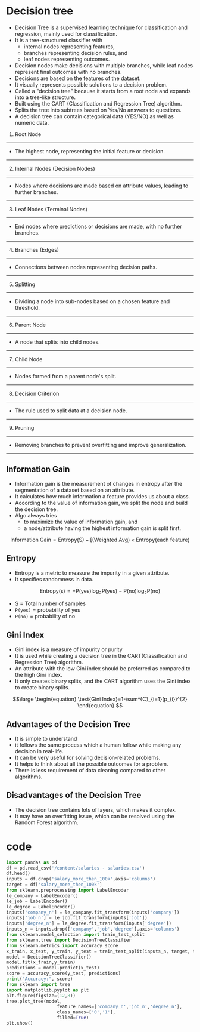 # Decision tree
- Decision Tree is a supervised learning technique for classification and regression, mainly used for classification.
- It is a tree-structured classifier with
    - internal nodes representing features,
    - branches representing decision rules, and
    - leaf nodes representing outcomes.
- Decision nodes make decisions with multiple branches, while leaf nodes represent final outcomes with no branches.
- Decisions are based on the features of the dataset.
- It visually represents possible solutions to a decision problem.
- Called a "decision tree" because it starts from a root node and expands into a tree-like structure.
- Built using the CART (Classification and Regression Tree) algorithm.
- Splits the tree into subtrees based on Yes/No answers to questions.
- A decision tree can contain categorical data (YES/NO) as well as numeric data.

1. Root Node
----
- The highest node, representing the initial feature or decision.
---
2. Internal Nodes (Decision Nodes)
----
- Nodes where decisions are made based on attribute values, leading to further branches.
----
3. Leaf Nodes (Terminal Nodes)
----
- End nodes where predictions or decisions are made, with no further branches.
----
4. Branches (Edges)
----
- Connections between nodes representing decision paths.
----
5. Splitting
----
- Dividing a node into sub-nodes based on a chosen feature and threshold.
----
6. Parent Node
----
- A node that splits into child nodes.
----
7. Child Node
----
- Nodes formed from a parent node's split.
----
8. Decision Criterion
----
- The rule used to split data at a decision node.
----
9. Pruning
----
- Removing branches to prevent overfitting and improve generalization.
----

Information Gain
---
- Information gain is the measurement of changes in entropy after the segmentation of a dataset based on an attribute.
- It calculates how much information a feature provides us about a class.
- According to the value of information gain, we split the node and build the decision tree.
- Algo always tries
    - to maximize the value of information gain, and
    - a node/attribute having the highest information gain is split first.

$$
\text{Information Gain}= \text{Entropy(S)}-\text{[(Weighted Avg)}\times\text{Entropy(each feature)}
$$

Entropy
---
- Entropy is a metric to measure the impurity in a given attribute.
- It specifies randomness in data.

$$
\text{Entropy(s)}=-\text{P(yes)}\log_{2}\text{P(yes)}-\text{P(no)}\log_{2}\text{P(no)}
$$

- S = Total number of samples
- `P(yes)` = probability of yes
- `P(no)` = probability of no

Gini Index
----
- Gini index is a measure of impurity or purity
- It is used while creating a decision tree in the CART(Classification and Regression Tree) algorithm.
- An attribute with the low Gini index should be preferred as compared to the high Gini index.
- It only creates binary splits, and the CART algorithm uses the Gini index to create binary splits.

$$\large
\begin{equation}
\text{Gini Index}=1-\sum^{C}_{i=1}(p_{i})^{2}
\end{equation}
$$

## Advantages of the Decision Tree
- It is simple to understand
- it follows the same process which a human follow while making any decision in real-life.
- It can be very useful for solving decision-related problems.
- It helps to think about all the possible outcomes for a problem.
- There is less requirement of data cleaning compared to other algorithms.

## Disadvantages of the Decision Tree
- The decision tree contains lots of layers, which makes it complex.
- It may have an overfitting issue, which can be resolved using the Random Forest algorithm.


# code
```python
import pandas as pd
df = pd.read_csv('/content/salaries - salaries.csv')
df.head()
inputs = df.drop('salary_more_then_100k',axis='columns')
target = df['salary_more_then_100k']
from sklearn.preprocessing import LabelEncoder
le_company = LabelEncoder()
le_job = LabelEncoder()
le_degree = LabelEncoder()
inputs['company_n'] = le_company.fit_transform(inputs['company'])
inputs['job_n'] = le_job.fit_transform(inputs['job'])
inputs['degree_n'] = le_degree.fit_transform(inputs['degree'])
inputs_n = inputs.drop(['company','job','degree'],axis='columns')
from sklearn.model_selection import train_test_split
from sklearn.tree import DecisionTreeClassifier
from sklearn.metrics import accuracy_score
x_train, x_test, y_train, y_test = train_test_split(inputs_n, target, test_size=0.1)
model = DecisionTreeClassifier()
model.fit(x_train,y_train)
predictions = model.predict(x_test)
score = accuracy_score(y_test, predictions)
print("Accuracy:", score)
from sklearn import tree
import matplotlib.pyplot as plt
plt.figure(figsize=(12,8))
tree.plot_tree(model,
                   feature_names=['company_n','job_n','degree_n'],
                   class_names=['0','1'],
                   filled=True)
plt.show()
```
